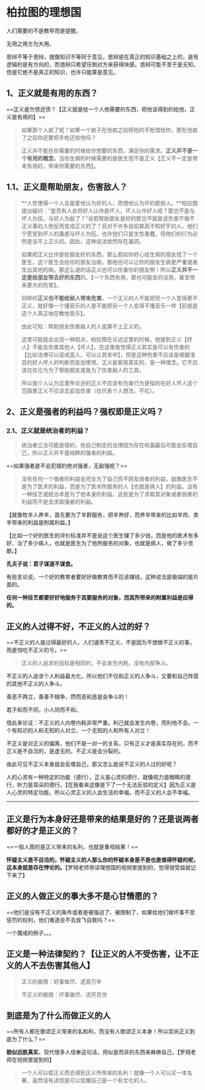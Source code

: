 # 柏拉图的理想国

人们需要的不是教导而是提醒。

无用之用方为大用。

思辩不等于诡辩，就像知识不等同于意见，思辩是在真正的知识基础之上的，是有逻辑的是有方向的，而诡辩只希望压倒对方来获得快感。诡辩可能不至于是无知，但是它绝不是真正的知识，也许只能算是意见。

## 1、正义就是有用的东西？

==正义是欠债还债？【正义就是给一个人他需要的东西，把他该得到的给他，正义是有用的】==

> 如果那个人疯了呢？如果一个疯子在他疯之前把他的手枪借给你，那在他疯了之后你还要把手枪还给他吗？
>
> 正义并不能在你需要的时候给你想要的东西，满足你的需求。**正义并不是一个有用的概念**。当你生病的时候需要的是医生而不是正义【正义不一定是带来有用的，带来你需要的东西】。

## 1.1、正义是帮助朋友，伤害敌人？

> **人性使得一个人总是爱他认为好的人，而恨他认为坏的那些人。**柏拉图提出疑问：“是否有人会将好人认作是坏人，坏人认作好人呢？那岂不是与坏人为伍，与好人为敌了？”谈若帮助朋友是好的那岂不就是说伤害不做不正义事的人倒反而变成正义的了？且对于许多自视甚高不知好歹的人，他们宁愿受到坏人的蛊惑与坏人为伍。也许他们只是生性愚蠢，但他们的行为必然是谈不上正义的。因此，这种说法依然存在漏洞。
>
> 如果把正义比作是给朋友好的东西，那么假如你好心给生病的朋友找了一个医生，这个医生会给你的朋友治病，那他也可以让你的朋友生病更严重或者生出其他的病。那这么说的话正义也可以伤害你的朋友啊！所以**正义并不一定是给朋友带去好的东西**的。【一个东西有用，那也可能变的没用，甚至带来更大的伤害】。
>
> 同样的**正义也不能给敌人带来危害**，一个正义的人不能把另一个人变得更不正义，就好像一个懂音乐的人是不能把另一个人变得不懂音乐一样【前提是这个人真正地在教他音乐】。
>
> 由此可知：帮助朋友伤害敌人的人是算不上正义的。
>
> 
>
> 这里可能就会出现一种观点，柏拉图在论述这里的时候，他提到正义【好人】不能去伤害其他人【坏人】，在这里我觉得正义其实是可以有伤害的【比如法律可以惩戒恶人，可以让其坐牢】，但是这种伤害不应该是根据浅显的好人坏人的判断而妄加使用。正义是客观真实的，是一种理念。它不应该仅仅沦为为了帮助朋友或是为了伤害敌人的工具。
>
> 所以我个人认为这里所论述的正义不应该有伤害行为是指的在好人坏人这个范围里正义不应该去妄加伤害（仅代表个人想法，不杠）。

## 2、正义是强者的利益吗？强权即是正义吗？

### 2.1、正义就是统治者的利益？

> 统治者立法可能是错的，他自己制定的法律因为存在纰漏最后可能会反噬自己，所以正义并不是纯粹的强者的利益。

==如果强者是不会犯错的绝对强者，无敌强呢？==

> 没有任何一个强者的利益会完全为了自己而不顾及弱者的利益，就像医生不是为了医术的利益，而是为了医术所服务的人【也就是病人】的利益。没有一种技艺或统治术是为了他本身的利益，这些是为了求取其对象或者弱者的利益而不是去求取强者的利益。

【就像牧羊人养羊，首先要为了羊群服务，把羊养好，而养羊带来的比如羊肉、卖羊带来的利益是附属利益。】

【比如一个好的医生的评价标准并不是说这个医生赚了多少钱，而是他的医术有多好、治了多少病人，也就是医生为了他所服务的对象，也就是病人，做了多少贡献。】

**孔夫子说：君子谋道不谋食。**

有些言论说，一个好的教育者要好好做教育而不应该赚钱，这种说法是极端的是片面的。

**任何一种技艺都要好好地服务于其要服务的对象，而其所带来的附属利益是应得的。**

## 正义的人过得不好，不正义的人过的好？

==不正义的人是过得最好的人，人们谴责不正义，不是因为不想做不正义的事，而是怕吃不正义的亏。==

> 正义的人追求的目标是相同的，不会发生内耗，没有内部争斗。

不正义的人追求个人利益最大化，所以他们不仅和正义的人争斗，又要和自己阵营的其他不正义的人争斗。

善恶不两立，善善不相争，然而恶和恶是会争斗的！

君子和而不同，小人同而不和。

借此来论证：不正义的人内卷内耗非常严重。利己就会发生内卷，而利他不会。一个有知识的人和无知的人对立，一个无知的人和所有人对立！

不正义是对正义的偏离，他们不是一对一的关系，只有正义才是真实存在的，而不正义是不自洽的，是虚无的。不正义是会分裂的。

由此可见不正义本身就会反噬自己，那又怎么能说不正义的人过的好呢？

人的心灵有一种特定的功能（德行），正义是心灵的德行，就像视力是眼睛的德行，听力是耳朵的德行。【在我看来这像是下了一个无法反驳的定义】因为正义是人心灵的特定功能，所以心灵正义的人会生活的幸福，而不正义的人会不幸福。

------

## 正义是行为本身好还是带来的结果是好的？还是说两者都好的才是正义的？

==一般人图的是正义带来的名利，也就是重视结果！==

**怀疑主义是不自洽的，怀疑主义的人那么你的怀疑本身是不是也是值得怀疑的呢，这本身就是存在悖论的。**【罗翔老师带读理想国的视频里提到的，觉得很受益就记下来了】

## 正义的人做正义的事大多不是心甘情愿的？

==他们是没有不正义的条件或者是被强迫了、被限制了，如果给他们做坏事不受惩罚的权利，他们难道会不去放飞自我吗？==

一个魔戒的例子。。。

## 正义是一种法律契约？【让正义的人不受伤害，让不正义的人不去伤害其他人】

> 正义的极限：好事做尽、遗臭万年
>
> 不正义的极限：坏事做尽、流芳百世

## 到底是为了什么而做正义的人

==所有人都在歌颂正义带来的名和利，而没有人歌颂正义本身！所以崇尚正义到底为了什么？==

**貌似远胜真实**，现代很多人信奉这句话，用似是而非的东西来麻痹自己。【罗翔老师在视频里提到的】

> 一个人可以假正义而去得到正义所带来的名利！就像一个人可以买一本名著，虽然没有读但是可以炫耀自己是一个有文化的人。





